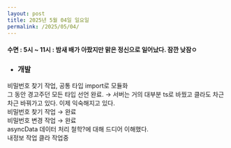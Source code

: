 ```yaml
---
layout: post
title: 2025년 5월 04일 일요일
permalink: /2025/05/04/
---
```

#### 수면 : 	5시 ~ 11시 : 밤새 배가 아팠지만 맑은 정신으로 일어났다. 잠깐 낮잠ㅇ<br/>
* ### 개발<br/>
비밀번호 찾기 작업, 공통 타입 import로 모듈화<br/>
그 동안 경고주던 모든 타입 선언 완료. → 서버는 거의 대부분 ts로 바꿨고 클라도 차근차근 바꿔가고 있다. 이제 익숙해지고 있다.<br/>
비밀번호 찾기 작업 → 완료<br/>
비밀번호 변경 작업 → 완료<br/>
asyncData 데이터 처리 철학?에 대해 드디어 이해했다.<br/>
내정보 작업 클라 작업중
